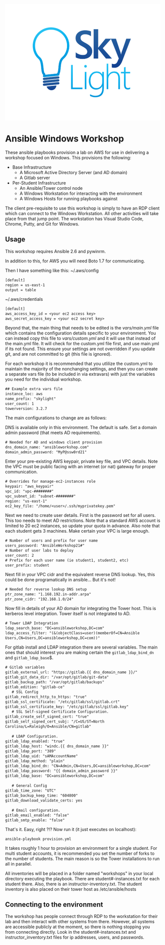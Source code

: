 ![skylight](content/ansible_tower_windows/images/skylight_logo_color.png)

# Ansible Windows Workshop

These ansible playbooks provision a lab on AWS for use in delivering a workshop focused on Windows.  This provisions the following:

* Base Infrastructure
  * A Microsoft Active Directory Server (and AD domain)
  * A Gitlab server
* Per-Student Infrastructure
  * An Ansible/Tower control node
  * A Windows Workstation for interacting with the environment
  * A Windows Hosts for running playbooks against

The client pre-requisite to use this workshop is simply to have an RDP client which can connect to the Windows Workstation.  All other activities will take place from that jump point.  The workstation has Visual Studio Code, Chrome, Putty, and Git for Windows.  

## Usage

This workshop requires Ansible 2.6 and pywinrm.

In addition to this, for AWS you will need Boto 1.7 for communicating.  

Then I have something like this: 
~/.aws/config
```
[default]
region = us-east-1
output = table
```

~/.aws/credentials
```
[default]
aws_access_key_id = <your ec2 access key>
aws_secret_access_key = <your ec2 secret key>
```

Beyond that, the main thing that needs to be edited is the *vars/main.yml* file which contains the configuration details specific to your environment.  You can instead copy this file to *vars/custom.yml* and it will use that instead of the main.yml file.  It will check for the custom.yml file first, and use main.yml if its not found.  This ensure your settings are not overridden if you update git, and are not committed to git (this file is ignored).

For each workshop it is recommended that you utlilize the custom.yml to maintain the majority of the nonchanging settings, and then you can create a separate vars file (to be included in via extravars) with just the variables you need for the individual workshop.

```
## Example extra vars file 
instance_loc: aws
name_prefix: "skylight"
user_count: 1
towerversion: 3.2.7
```


The main configurations to change are as follows:

DNS is available only in this environment.  The default is safe.  Set a domain admin password (that meets AD requirements).


```
# Needed for AD and windows client provision
dns_domain_name: "ansibleworkshop.com"
domain_admin_password: "MyP@ssw0rd21"
```

Enter your pre-existing AWS keypair, private key file, and VPC details.  Note the VPC must be public facing with an internet (or nat) gateway for proper communication.  
```
# Overrides for manage-ec2-instances role
keypair: "aws_keypair"
vpc_id: "vpc-########"
vpc_subnet_id: "subnet-########"
region: "us-east-1"
ec2_key_file: "/home/<user>/.ssh/myprivatekey.pem"
```

Next we need to create user details.  First is the password set for all users.  This too needs to meet AD restrictions.  Note that a standard AWS account is limited to 20 ec2 instances, so update your quota in advance.  Also note that each student gets 3 machines.  Make certain your VPC is large enough.  

```
# Number of users and prefix for user name
users_password: "AnsibleWorkshop21#"
# Number of user labs to deploy
user_count: 2
# Prefix for each user name (ie student1, student2, etc)
user_prefix: student
```

Next fill in your VPC cidr and the equivalent reverse DNS lookup.  Yes, this could be done programatically in ansible... But it's not!
```
# Needed for reverse lookup DNS setup
ptr_zone_name: "1.168.192.in-addr.arpa"
ptr_zone_cidr: "192.168.1.0/24"
```

Now fill in details of your AD domain for integrating the Tower host.  This is kerberos level integration.  Tower itself is not integrated to AD.  
```
# Tower LDAP Integration
ldap_search_base: "DC=ansibleworkshop,DC=com"
ldap_access_filter: "(&(objectClass=user)(memberOf=CN=Ansible Users,CN=Users,DC=ansibleworkshop,DC=com))"
```

For gitlab install and LDAP integration there are several variables.  The main ones that should interest you are making certain the `gitlab_ldap_bind_dn` and `gitlab_ldap_base`$.
```
# Gitlab variables
gitlab_external_url: "https://gitlab.{{ dns_domain_name }}/"
gitlab_git_data_dir: "/var/opt/gitlab/git-data"
gitlab_backup_path: "/var/opt/gitlab/backups"
gitlab_edition: "gitlab-ce"
   # SSL Config
gitlab_redirect_http_to_https: "true"
gitlab_ssl_certificate: "/etc/gitlab/ssl/gitlab.crt"
gitlab_ssl_certificate_key: "/etc/gitlab/ssl/gitlab.key"
   # SSL Self-signed Certificate Configuration.
gitlab_create_self_signed_cert: "true"
gitlab_self_signed_cert_subj: "/C=US/ST=North Carolina/L=Raleigh/O=Ansible/CN=gitlab"

   # LDAP Configuration.
gitlab_ldap_enabled: "true"
gitlab_ldap_host: "windc.{{ dns_domain_name }}"
gitlab_ldap_port: "389"
gitlab_ldap_uid: "sAMAccountName"
gitlab_ldap_method: "plain"
gitlab_ldap_bind_dn: "CN=Admin,CN=Users,DC=ansibleworkshop,DC=com"
gitlab_ldap_password: "{{ domain_admin_password }}"
gitlab_ldap_base: "DC=ansibleworkshop,DC=com"

   # General Config
gitlab_time_zone: "UTC"
gitlab_backup_keep_time: "604800"
gitlab_download_validate_certs: yes

   # Email configuration.
gitlab_email_enabled: "false"
gitlab_smtp_enable: "false"
```

That's it.  Easy, right ?!?   Now run it (it just executes on localhost):

```
ansible-playbook provision.yml
```

It takes roughly 1 hour to provision an environment for a single student.  For multi student accounts, it is recommended you set the number of forks to the number of students.  The main reason is so the Tower installations to run all in parallel.

All inventories will be placed in a folder named "workshops" in your local directory executing the playbook.  There are student#-instances.txt for each student there.  Also, there is an instructor-inventory.txt.  The student inventory is also placed on their tower host as /etc/ansible/hosts

## Connecting to the environment

The workshop has people connect through RDP to the workstation for their lab and then interact with other systems from there.  However, all systems are accessible publicly at the moment, so there is nothing stopping you from connecting directly.  Look in the student#-instances.txt and instructor_inventory.txt files for ip addresses, users, and passwords.

